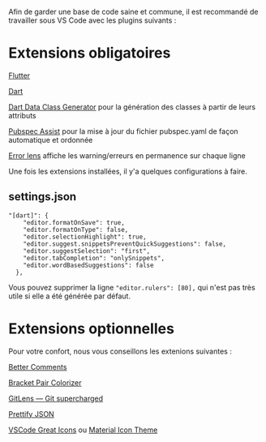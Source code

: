 Afin de garder une base de code saine et commune, il est recommandé de travailler sous VS Code avec les plugins suivants : 

# Extensions obligatoires

[Flutter](https://marketplace.visualstudio.com/items?itemName=Dart-Code.flutter)

[Dart](https://marketplace.visualstudio.com/items?itemName=Dart-Code.dart-code)

[Dart Data Class Generator](https://marketplace.visualstudio.com/items?itemName=BendixMa.dart-data-class-generator) pour la génération des classes à partir de leurs attributs

[Pubspec Assist](https://marketplace.visualstudio.com/items?itemName=jeroen-meijer.pubspec-assist) pour la mise à jour du fichier pubspec.yaml de façon automatique et ordonnée

[Error lens](https://marketplace.visualstudio.com/items?itemName=usernamehw.errorlens) affiche les warning/erreurs en permanence sur chaque ligne

Une fois les extensions installées, il y'a quelques configurations à faire.

## settings.json

```
"[dart]": {
    "editor.formatOnSave": true,
    "editor.formatOnType": false,
    "editor.selectionHighlight": true,
    "editor.suggest.snippetsPreventQuickSuggestions": false,
    "editor.suggestSelection": "first",
    "editor.tabCompletion": "onlySnippets",
    "editor.wordBasedSuggestions": false
  },
```

Vous pouvez supprimer la ligne `"editor.rulers": [80],` qui n'est pas très utile si elle a été générée par défaut.

# Extensions optionnelles

Pour votre confort, nous vous conseillons les extenions suivantes : 

[Better Comments](https://marketplace.visualstudio.com/items?itemName=aaron-bond.better-comments)

[Bracket Pair Colorizer](https://marketplace.visualstudio.com/items?itemName=CoenraadS.bracket-pair-colorizer)

[GitLens — Git supercharged](https://marketplace.visualstudio.com/items?itemName=eamodio.gitlens)

[Prettify JSON](https://marketplace.visualstudio.com/items?itemName=mohsen1.prettify-json)

[VSCode Great Icons](https://marketplace.visualstudio.com/items?itemName=emmanuelbeziat.vscode-great-icons) ou [Material Icon Theme](https://marketplace.visualstudio.com/items?itemName=PKief.material-icon-theme)